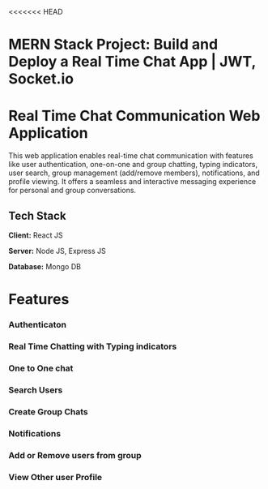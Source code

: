<<<<<<< HEAD
# MERN Stack Project: Build and Deploy a Real Time Chat App | JWT, Socket.io
# Real Time Chat Communication Web Application
This web application enables real-time chat communication with features like user authentication, one-on-one and group chatting, typing indicators, user search, group management (add/remove members), notifications, and profile viewing. It offers a seamless and interactive messaging experience for personal and group conversations.
## Tech Stack

**Client:** React JS

**Server:** Node JS, Express JS

**Database:** Mongo DB
  

  
# Features

### Authenticaton
### Real Time Chatting with Typing indicators
### One to One chat
### Search Users
### Create Group Chats
### Notifications 
### Add or Remove users from group
### View Other user Profile

